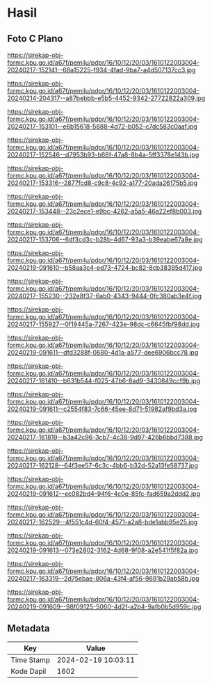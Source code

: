 # Hasil

## Foto C Plano

https://sirekap-obj-formc.kpu.go.id/a67f/pemilu/pdpr/16/10/12/20/03/1610122003004-20240217-152141--68a15225-f934-4fad-9ba7-a4d507137cc3.jpg

https://sirekap-obj-formc.kpu.go.id/a67f/pemilu/pdpr/16/10/12/20/03/1610122003004-20240214-204317--a87bebbb-e5b5-4452-9342-27722822a309.jpg

https://sirekap-obj-formc.kpu.go.id/a67f/pemilu/pdpr/16/10/12/20/03/1610122003004-20240217-153101--e6b15618-5688-4d72-b052-c7dc583c0aaf.jpg

https://sirekap-obj-formc.kpu.go.id/a67f/pemilu/pdpr/16/10/12/20/03/1610122003004-20240217-152546--d7953b93-b66f-47a8-8b4a-5ff3378e143b.jpg

https://sirekap-obj-formc.kpu.go.id/a67f/pemilu/pdpr/16/10/12/20/03/1610122003004-20240217-153316--2877fcd8-c9c8-4c92-a177-20ada26175b5.jpg

https://sirekap-obj-formc.kpu.go.id/a67f/pemilu/pdpr/16/10/12/20/03/1610122003004-20240217-153448--23c2ece1-e9bc-4262-a5a5-46a22ef8b003.jpg

https://sirekap-obj-formc.kpu.go.id/a67f/pemilu/pdpr/16/10/12/20/03/1610122003004-20240217-153706--6df3cd3c-b28b-4d67-93a3-b39eabe67a8e.jpg

https://sirekap-obj-formc.kpu.go.id/a67f/pemilu/pdpr/16/10/12/20/03/1610122003004-20240219-091610--b58aa3c4-ed73-4724-bc82-8cb38395d417.jpg

https://sirekap-obj-formc.kpu.go.id/a67f/pemilu/pdpr/16/10/12/20/03/1610122003004-20240217-155230--232e8f37-6ab0-4343-9444-0fc380ab3e4f.jpg

https://sirekap-obj-formc.kpu.go.id/a67f/pemilu/pdpr/16/10/12/20/03/1610122003004-20240217-155927--0f19445a-7267-423e-98dc-c6645fbf98dd.jpg

https://sirekap-obj-formc.kpu.go.id/a67f/pemilu/pdpr/16/10/12/20/03/1610122003004-20240219-091611--dfd3288f-0680-4d1a-a577-dee6906bcc78.jpg

https://sirekap-obj-formc.kpu.go.id/a67f/pemilu/pdpr/16/10/12/20/03/1610122003004-20240217-161410--b631b544-f025-47b6-8ad9-3430849ccf9b.jpg

https://sirekap-obj-formc.kpu.go.id/a67f/pemilu/pdpr/16/10/12/20/03/1610122003004-20240219-091611--c2554f83-7c66-45ee-8d71-51982af9bd3a.jpg

https://sirekap-obj-formc.kpu.go.id/a67f/pemilu/pdpr/16/10/12/20/03/1610122003004-20240217-161819--b3a42c96-3cb7-4c38-9d97-426b6bbd7388.jpg

https://sirekap-obj-formc.kpu.go.id/a67f/pemilu/pdpr/16/10/12/20/03/1610122003004-20240217-162128--64f3ee57-6c3c-4bb6-b32d-52a13fe58737.jpg

https://sirekap-obj-formc.kpu.go.id/a67f/pemilu/pdpr/16/10/12/20/03/1610122003004-20240219-091612--ec082bd4-94f6-4c0e-85fc-fad659a2ddd2.jpg

https://sirekap-obj-formc.kpu.go.id/a67f/pemilu/pdpr/16/10/12/20/03/1610122003004-20240217-162529--4f551c4d-60f4-4571-a2a8-bde1abb95e25.jpg

https://sirekap-obj-formc.kpu.go.id/a67f/pemilu/pdpr/16/10/12/20/03/1610122003004-20240219-091613--073e2802-3162-4d68-9f08-a2e541f5f82a.jpg

https://sirekap-obj-formc.kpu.go.id/a67f/pemilu/pdpr/16/10/12/20/03/1610122003004-20240217-163319--2d75ebae-806a-43f4-af56-9691b29ab58b.jpg

https://sirekap-obj-formc.kpu.go.id/a67f/pemilu/pdpr/16/10/12/20/03/1610122003004-20240219-091609--98f09125-5060-4d2f-a2b4-9afb0b5d959c.jpg


## Metadata

| Key        | Value               |
| ---------- | ------------------- |
| Time Stamp | 2024-02-19 10:03:11 |
| Kode Dapil | 1602                |



